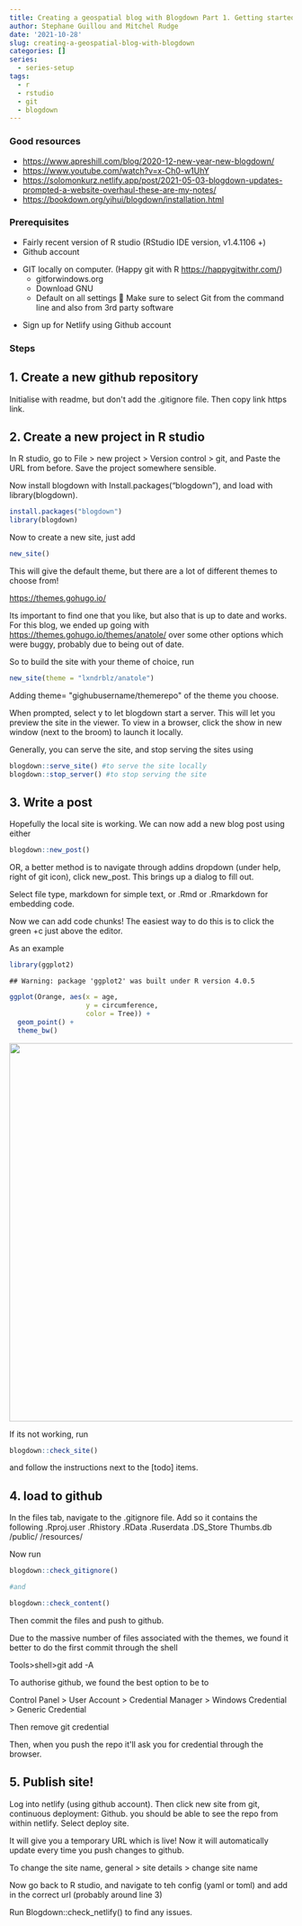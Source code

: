 ```yaml
---
title: Creating a geospatial blog with Blogdown Part 1. Getting started. 
author: Stephane Guillou and Mitchel Rudge
date: '2021-10-28'
slug: creating-a-geospatial-blog-with-blogdown
categories: []
series:
  - series-setup
tags:
  - r
  - rstudio
  - git
  - blogdown
---
```



### Good resources
+ https://www.apreshill.com/blog/2020-12-new-year-new-blogdown/
+ https://www.youtube.com/watch?v=x-Ch0-w1UhY
+ https://solomonkurz.netlify.app/post/2021-05-03-blogdown-updates-prompted-a-website-overhaul-these-are-my-notes/
+ https://bookdown.org/yihui/blogdown/installation.html

### Prerequisites
-	Fairly recent version of R studio (RStudio IDE version, v1.4.1106 +)
-	Github account
*	GIT locally on computer. (Happy git with R https://happygitwithr.com/)     
    + gitforwindows.org
    + Download GNU
    + Default on all settings
	Make sure to select Git from the command line and also from 3rd party software
-	Sign up for Netlify using Github account

### Steps

## 1.	Create a new github repository
Initialise with readme, but don't add the .gitignore file. Then copy link https link. 

## 2.	Create a new project in R studio
In R studio, go to File > new project > Version control > git, and Paste the URL from before. Save the project somewhere sensible. 

Now install blogdown with Install.packages(“blogdown”), and load with library(blogdown). 


```r
install.packages("blogdown")
library(blogdown)
```


Now to create a new site, just add


```r
new_site()
```

This will give the default theme, but there are a lot of different themes to choose from! 

https://themes.gohugo.io/ 

Its important to find one that you like, but also that is up to date and works. For this blog, we ended up going with https://themes.gohugo.io/themes/anatole/ over some other options which were buggy, probably due to being out of date. 

So to build the site with your theme of choice, run


```r
new_site(theme = "lxndrblz/anatole")
```

Adding theme= "gighubusername/themerepo" of the theme you choose. 


When prompted, select y to let blogdown start a server. This will let you preview the site in the viewer. To view in a browser, click the show in new window (next to the broom) to launch it locally. 


Generally, you can serve the site, and stop serving the sites using 


```r
blogdown::serve_site() #to serve the site locally
blogdown::stop_server() #to stop serving the site
```

## 3. Write a post

Hopefully the local site is working. We can now add a new blog post using either


```r
blogdown::new_post() 
```

OR, a better method is to navigate through addins dropdown (under help, right of git icon), click new_post. This brings up a dialog to fill out.  

Select file type, markdown for simple text, or .Rmd or .Rmarkdown for embedding code. 


Now we can add code chunks! The easiest way to do this is to click the green +c just above the editor. 

As an example


```r
library(ggplot2)
```

```
## Warning: package 'ggplot2' was built under R version 4.0.5
```

```r
ggplot(Orange, aes(x = age, 
                   y = circumference, 
                   color = Tree)) +
  geom_point() +
  theme_bw()
```

<img src="{{< blogdown/postref >}}index.en_files/figure-html/unnamed-chunk-6-1.png" width="672" />

If its not working, run 


```r
blogdown::check_site() 
```

and follow the instructions next to the [todo] items. 


## 4. load to github
In the files tab, navigate to the .gitignore file. 
Add so it contains the following
.Rproj.user
.Rhistory
.RData
.Ruserdata
.DS_Store
Thumbs.db 
/public/
/resources/

Now run	

```r
blogdown::check_gitignore() 

#and 

blogdown::check_content()
```


Then commit the files and push to github. 

Due to the massive number of files associated with the themes, we found it better to do the first commit through the shell

Tools>shell>git add -A


To authorise github, we found the best option to be to

Control Panel > User Account > Credential Manager > Windows Credential > Generic Credential

Then remove git credential

Then, when you push the repo it'll ask you for credential through the browser. 



## 5.	Publish site!
Log into netlify (using github account). Then click new site from git, continuous deployment: Github. you should be able to see the repo from within netlify. 
Select deploy site. 

It will give you a temporary URL which is live! Now it will automatically update every time you push changes to github. 

To change the site name, general > site details > change site name

Now go back to R studio, and navigate to teh config (yaml or toml) and add in the correct url (probably around line 3)

Run Blogdown::check_netlify() to find any issues. 






